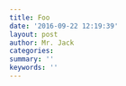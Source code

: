 ```yaml
---
title: Foo
date: '2016-09-22 12:19:39'
layout: post
author: Mr. Jack
categories: 
summary: ''
keywords: ''
---
```

